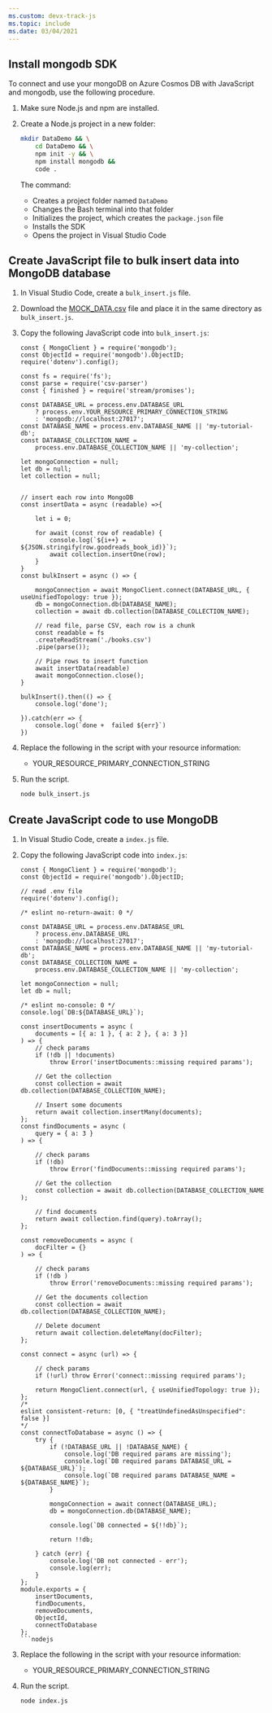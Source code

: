 ```yaml
---
ms.custom: devx-track-js
ms.topic: include
ms.date: 03/04/2021
---
```


## Install mongodb SDK 

To connect and use your mongoDB on Azure Cosmos DB with JavaScript and mongodb, use the following procedure.

1. Make sure Node.js and npm are installed.
1. Create a Node.js project in a new folder:

    ```bash
    mkdir DataDemo && \
        cd DataDemo && \
        npm init -y && \
        npm install mongodb &&
        code .
    ```

    The command:
    * Creates a project folder named `DataDemo`
    * Changes the Bash terminal into that folder
    * Initializes the project, which creates the `package.json` file
    * Installs the SDK
    * Opens the project in Visual Studio Code

## Create JavaScript file to bulk insert data into MongoDB database

1. In Visual Studio Code, create a `bulk_insert.js` file.

1. Download the [MOCK_DATA.csv](https://github.com/Azure-Samples/js-e2e/blob/main/database/redis/MOCK_DATA.csv) file and place it in the same directory as `bulk_insert.js`.

1. Copy the following JavaScript code into `bulk_insert.js`:

    ```nodejs
    const { MongoClient } = require('mongodb');
    const ObjectId = require('mongodb').ObjectID;
    require('dotenv').config();
    
    const fs = require('fs');
    const parse = require('csv-parser')
    const { finished } = require('stream/promises');
    
    const DATABASE_URL = process.env.DATABASE_URL
        ? process.env.YOUR_RESOURCE_PRIMARY_CONNECTION_STRING
        : 'mongodb://localhost:27017';
    const DATABASE_NAME = process.env.DATABASE_NAME || 'my-tutorial-db';
    const DATABASE_COLLECTION_NAME =
        process.env.DATABASE_COLLECTION_NAME || 'my-collection';
    
    let mongoConnection = null;
    let db = null;
    let collection = null;
    
    
    // insert each row into MongoDB
    const insertData = async (readable) =>{
        
        let i = 0;
        
        for await (const row of readable) {
            console.log(`${i++} = ${JSON.stringify(row.goodreads_book_id)}`);
            await collection.insertOne(row);
        }
    }
    const bulkInsert = async () => {
        
        mongoConnection = await MongoClient.connect(DATABASE_URL, { useUnifiedTopology: true });
        db = mongoConnection.db(DATABASE_NAME);
        collection = await db.collection(DATABASE_COLLECTION_NAME);
        
        // read file, parse CSV, each row is a chunk
        const readable = fs
        .createReadStream('./books.csv')
        .pipe(parse());
    
        // Pipe rows to insert function
        await insertData(readable)
        await mongoConnection.close();
    }
    
    bulkInsert().then(() => {
        console.log('done');
    
    }).catch(err => {
        console.log(`done +  failed ${err}`)
    })
    ```

1. Replace the following in the script with your resource information:

    * YOUR_RESOURCE_PRIMARY_CONNECTION_STRING

1. Run the script.

    ```bash
    node bulk_insert.js
    ```

## Create JavaScript code to use MongoDB

1. In Visual Studio Code, create a `index.js` file.

1. Copy the following JavaScript code into `index.js`:

    ```nodejs
    const { MongoClient } = require('mongodb');
    const ObjectId = require('mongodb').ObjectID;
    
    // read .env file
    require('dotenv').config();
    
    /* eslint no-return-await: 0 */
    
    const DATABASE_URL = process.env.DATABASE_URL
        ? process.env.DATABASE_URL
        : 'mongodb://localhost:27017';
    const DATABASE_NAME = process.env.DATABASE_NAME || 'my-tutorial-db';
    const DATABASE_COLLECTION_NAME =
        process.env.DATABASE_COLLECTION_NAME || 'my-collection';
    
    let mongoConnection = null;
    let db = null;
    
    /* eslint no-console: 0 */
    console.log(`DB:${DATABASE_URL}`);
    
    const insertDocuments = async (
        documents = [{ a: 1 }, { a: 2 }, { a: 3 }]
    ) => {
        // check params
        if (!db || !documents)
            throw Error('insertDocuments::missing required params');
    
        // Get the collection
        const collection = await db.collection(DATABASE_COLLECTION_NAME);
    
        // Insert some documents
        return await collection.insertMany(documents);
    };
    const findDocuments = async (
        query = { a: 3 }
    ) => {
        
        // check params
        if (!db)
            throw Error('findDocuments::missing required params');
    
        // Get the collection
        const collection = await db.collection(DATABASE_COLLECTION_NAME );
    
        // find documents
        return await collection.find(query).toArray();
    };
    
    const removeDocuments = async (
        docFilter = {}
    ) => {
        
        // check params
        if (!db )
            throw Error('removeDocuments::missing required params');
    
        // Get the documents collection
        const collection = await db.collection(DATABASE_COLLECTION_NAME);
    
        // Delete document
        return await collection.deleteMany(docFilter);
    };
    
    const connect = async (url) => {
        
        // check params
        if (!url) throw Error('connect::missing required params');
    
        return MongoClient.connect(url, { useUnifiedTopology: true });
    };
    /* 
    eslint consistent-return: [0, { "treatUndefinedAsUnspecified": false }]
    */
    const connectToDatabase = async () => {
        try {
            if (!DATABASE_URL || !DATABASE_NAME) {
                console.log('DB required params are missing');
                console.log(`DB required params DATABASE_URL = ${DATABASE_URL}`);
                console.log(`DB required params DATABASE_NAME = ${DATABASE_NAME}`);
            }
    
            mongoConnection = await connect(DATABASE_URL);
            db = mongoConnection.db(DATABASE_NAME);
    
            console.log(`DB connected = ${!!db}`);
            
            return !!db;
    
        } catch (err) {
            console.log('DB not connected - err');
            console.log(err);
        }
    };
    module.exports = {
        insertDocuments,
        findDocuments,
        removeDocuments,
        ObjectId,
        connectToDatabase
    };
    ```nodejs

1. Replace the following in the script with your resource information:

    * YOUR_RESOURCE_PRIMARY_CONNECTION_STRING

1. Run the script.

    ```bash
    node index.js
    ```